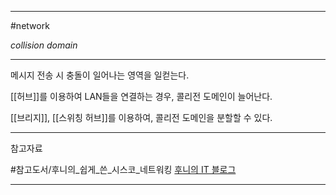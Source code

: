 
---

#network 

*collision domain*

---

메시지 전송 시 충돌이 일어나는 영역을 일컫는다.

[[허브]]를 이용하여 LAN들을 연결하는 경우, 콜리전 도메인이 늘어난다.

[[브리지]], [[스위칭 허브]]를 이용하여, 콜리전 도메인을 분할할 수 있다.

---

참고자료

#참고도서/후니의_쉽게_쓴_시스코_네트워킹
[후니의 IT 블로그](https://blog.naver.com/shheroes)

---